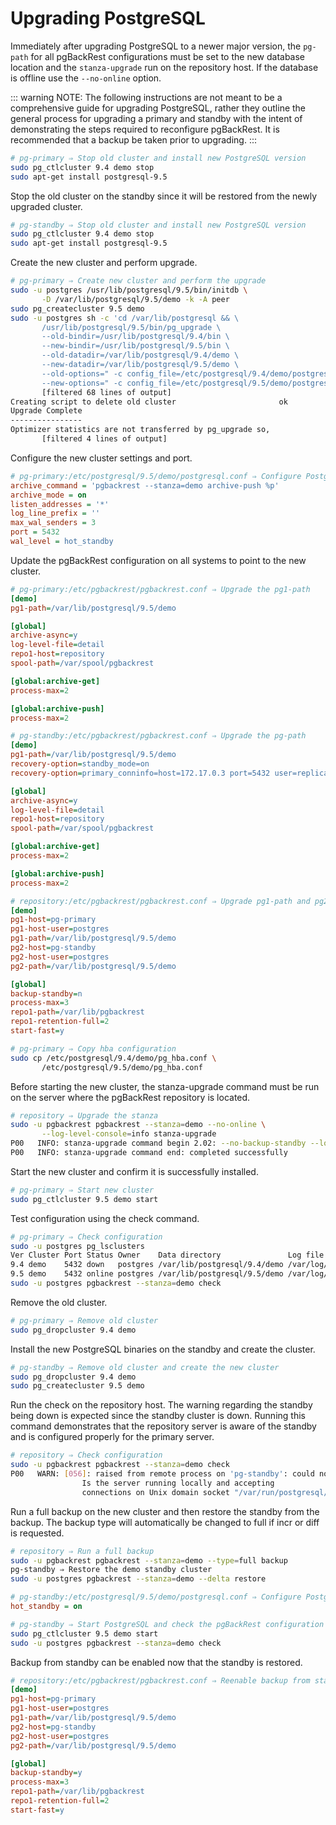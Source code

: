 # Upgrading PostgreSQL

Immediately after upgrading PostgreSQL to a newer major version, the `pg-path` for all pgBackRest configurations must be set to the new database location and the `stanza-upgrade` run on the repository host. If the database is offline use the `--no-online` option.

::: warning NOTE:
The following instructions are not meant to be a comprehensive guide for upgrading PostgreSQL, rather they outline the general process for upgrading a primary and standby with the intent of demonstrating the steps required to reconfigure pgBackRest. It is recommended that a backup be taken prior to upgrading.
:::

```bash
# pg-primary ⇒ Stop old cluster and install new PostgreSQL version
sudo pg_ctlcluster 9.4 demo stop
sudo apt-get install postgresql-9.5
```

Stop the old cluster on the standby since it will be restored from the newly upgraded cluster.

```bash
# pg-standby ⇒ Stop old cluster and install new PostgreSQL version
sudo pg_ctlcluster 9.4 demo stop
sudo apt-get install postgresql-9.5
```

Create the new cluster and perform upgrade.

```bash
# pg-primary ⇒ Create new cluster and perform the upgrade
sudo -u postgres /usr/lib/postgresql/9.5/bin/initdb \
       -D /var/lib/postgresql/9.5/demo -k -A peer
sudo pg_createcluster 9.5 demo
sudo -u postgres sh -c 'cd /var/lib/postgresql && \
       /usr/lib/postgresql/9.5/bin/pg_upgrade \
       --old-bindir=/usr/lib/postgresql/9.4/bin \
       --new-bindir=/usr/lib/postgresql/9.5/bin \
       --old-datadir=/var/lib/postgresql/9.4/demo \
       --new-datadir=/var/lib/postgresql/9.5/demo \
       --old-options=" -c config_file=/etc/postgresql/9.4/demo/postgresql.conf" \
       --new-options=" -c config_file=/etc/postgresql/9.5/demo/postgresql.conf"'
       [filtered 68 lines of output]
Creating script to delete old cluster                       ok
Upgrade Complete
----------------
Optimizer statistics are not transferred by pg_upgrade so,
       [filtered 4 lines of output]
```

Configure the new cluster settings and port.

```ini
# pg-primary:/etc/postgresql/9.5/demo/postgresql.conf ⇒ Configure PostgreSQL
archive_command = 'pgbackrest --stanza=demo archive-push %p'
archive_mode = on
listen_addresses = '*'
log_line_prefix = ''
max_wal_senders = 3
port = 5432
wal_level = hot_standby
```

Update the pgBackRest configuration on all systems to point to the new cluster.

```ini
# pg-primary:/etc/pgbackrest/pgbackrest.conf ⇒ Upgrade the pg1-path
[demo]
pg1-path=/var/lib/postgresql/9.5/demo

[global]
archive-async=y
log-level-file=detail
repo1-host=repository
spool-path=/var/spool/pgbackrest

[global:archive-get]
process-max=2

[global:archive-push]
process-max=2
```

```ini
# pg-standby:/etc/pgbackrest/pgbackrest.conf ⇒ Upgrade the pg-path
[demo]
pg1-path=/var/lib/postgresql/9.5/demo
recovery-option=standby_mode=on
recovery-option=primary_conninfo=host=172.17.0.3 port=5432 user=replicator

[global]
archive-async=y
log-level-file=detail
repo1-host=repository
spool-path=/var/spool/pgbackrest

[global:archive-get]
process-max=2

[global:archive-push]
process-max=2
```

```ini
# repository:/etc/pgbackrest/pgbackrest.conf ⇒ Upgrade pg1-path and pg2-path, disable backup from standby
[demo]
pg1-host=pg-primary
pg1-host-user=postgres
pg1-path=/var/lib/postgresql/9.5/demo
pg2-host=pg-standby
pg2-host-user=postgres
pg2-path=/var/lib/postgresql/9.5/demo

[global]
backup-standby=n
process-max=3
repo1-path=/var/lib/pgbackrest
repo1-retention-full=2
start-fast=y
```

```bash
# pg-primary ⇒ Copy hba configuration
sudo cp /etc/postgresql/9.4/demo/pg_hba.conf \
       /etc/postgresql/9.5/demo/pg_hba.conf
```

Before starting the new cluster, the stanza-upgrade command must be run on the server where the pgBackRest repository is located.

```bash
# repository ⇒ Upgrade the stanza
sudo -u pgbackrest pgbackrest --stanza=demo --no-online \
       --log-level-console=info stanza-upgrade
P00   INFO: stanza-upgrade command begin 2.02: --no-backup-standby --log-level-console=info --log-level-stderr=off --no-log-timestamp --no-online --pg1-host=pg-primary --pg2-host=pg-standby --pg1-host-user=postgres --pg2-host-user=postgres --pg1-path=/var/lib/postgresql/9.5/demo --pg2-path=/var/lib/postgresql/9.5/demo --repo1-path=/var/lib/pgbackrest --stanza=demo
P00   INFO: stanza-upgrade command end: completed successfully
```

Start the new cluster and confirm it is successfully installed.

```bash
# pg-primary ⇒ Start new cluster
sudo pg_ctlcluster 9.5 demo start
```

Test configuration using the check command.

```bash
# pg-primary ⇒ Check configuration
sudo -u postgres pg_lsclusters
Ver Cluster Port Status Owner    Data directory               Log file
9.4 demo    5432 down   postgres /var/lib/postgresql/9.4/demo /var/log/postgresql/postgresql-9.4-demo.log
9.5 demo    5432 online postgres /var/lib/postgresql/9.5/demo /var/log/postgresql/postgresql-9.5-demo.log
sudo -u postgres pgbackrest --stanza=demo check
```

Remove the old cluster.

```bash
# pg-primary ⇒ Remove old cluster
sudo pg_dropcluster 9.4 demo
```

Install the new PostgreSQL binaries on the standby and create the cluster.

```bash
# pg-standby ⇒ Remove old cluster and create the new cluster
sudo pg_dropcluster 9.4 demo
sudo pg_createcluster 9.5 demo
```

Run the check on the repository host. The warning regarding the standby being down is expected since the standby cluster is down. Running this command demonstrates that the repository server is aware of the standby and is configured properly for the primary server.

```bash
# repository ⇒ Check configuration
sudo -u pgbackrest pgbackrest --stanza=demo check
P00   WARN: [056]: raised from remote process on 'pg-standby': could not connect to server: No such file or directory
            	Is the server running locally and accepting
            	connections on Unix domain socket "/var/run/postgresql/.s.PGSQL.5432"?
```

Run a full backup on the new cluster and then restore the standby from the backup. The backup type will automatically be changed to full if incr or diff is requested.

```bash
# repository ⇒ Run a full backup
sudo -u pgbackrest pgbackrest --stanza=demo --type=full backup
pg-standby ⇒ Restore the demo standby cluster
sudo -u postgres pgbackrest --stanza=demo --delta restore
```

```ini
# pg-standby:/etc/postgresql/9.5/demo/postgresql.conf ⇒ Configure PostgreSQL
hot_standby = on
```

```bash
# pg-standby ⇒ Start PostgreSQL and check the pgBackRest configuration
sudo pg_ctlcluster 9.5 demo start
sudo -u postgres pgbackrest --stanza=demo check
```

Backup from standby can be enabled now that the standby is restored.

```ini
# repository:/etc/pgbackrest/pgbackrest.conf ⇒ Reenable backup from standby
[demo]
pg1-host=pg-primary
pg1-host-user=postgres
pg1-path=/var/lib/postgresql/9.5/demo
pg2-host=pg-standby
pg2-host-user=postgres
pg2-path=/var/lib/postgresql/9.5/demo

[global]
backup-standby=y
process-max=3
repo1-path=/var/lib/pgbackrest
repo1-retention-full=2
start-fast=y
```
